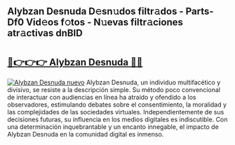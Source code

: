 ## Alybzan Desnuda D𝚎sn𝚞dos filtr𝚊dos - Parts-Df0 Vid𝚎os f𝚘tos - N𝚞evas filtr𝚊ciones atr𝚊ctivas dnBlD

# <h2><a href="http://mb64pu.tromn.icu/?c=Alybzan+Desnuda">🔗👉👉👉 Alybzan Desnuda 🔗🔗</a></h2>

[![Alybzan Desnuda nuevo](https://i.imgur.com/pEAQMta.gif)](http://mb64pu.tromn.icu/?c=Alybzan+Desnuda)
Alybzan Desnuda, un individuo multifacético y divisivo, se resiste a la descripción simple. Su método poco convencional de interactuar con audiencias en línea ha atraído y ofendido a los observadores, estimulando debates sobre el consentimiento, la moralidad y las complejidades de las sociedades virtuales. Independientemente de sus decisiones futuras, su influencia en los medios digitales es indiscutible. Con una determinación inquebrantable y un encanto innegable, el impacto de Alybzan Desnuda en la comunidad digital es inmenso.
